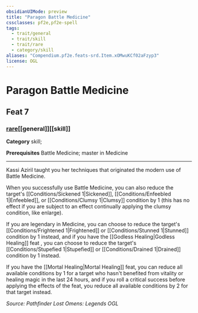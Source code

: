 ```yaml
---
obsidianUIMode: preview
title: "Paragon Battle Medicine"
cssclasses: pf2e,pf2e-spell
tags:
  - trait/general
  - trait/skill
  - trait/rare
  - category/skill
aliases: "Compendium.pf2e.feats-srd.Item.xOMwuKCf02aFzyp3"
license: OGL
---
```

# Paragon Battle Medicine
## Feat 7
### [rare](rare "Rare Rarity Trait")[[general]][[skill]]

**Category** skill; 



**Prerequisites** Battle Medicine; master in Medicine
* * *
Kassi Aziril taught you her techniques that originated the modern use of Battle Medicine.

When you successfully use Battle Medicine, you can also reduce the target's [[Conditions/Sickened 1|Sickened]], [[Conditions/Enfeebled 1|Enfeebled]], or [[Conditions/Clumsy 1|Clumsy]] condition by 1 (this has no effect if you are subject to an effect continually applying the clumsy condition, like enlarge).

If you are legendary in Medicine, you can choose to reduce the target's [[Conditions/Frightened 1|Frightened]] or [[Conditions/Stunned 1|Stunned]] condition by 1 instead, and if you have the [[Godless Healing|Godless Healing]] feat , you can choose to reduce the target's [[Conditions/Stupefied 1|Stupefied]] or [[Conditions/Drained 1|Drained]] condition by 1 instead.

If you have the [[Mortal Healing|Mortal Healing]] feat, you can reduce all available conditions by 1 for a target who hasn't benefited from vitality or healing magic in the last 24 hours, and if you roll a critical success before applying the effects of the feat, you reduce all available conditions by 2 for that target instead.

*Source: Pathfinder Lost Omens: Legends*
*OGL*